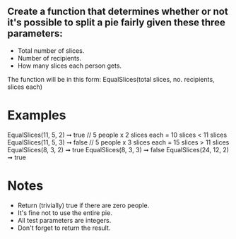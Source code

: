  ## Create a function that determines whether or not it's possible to split a pie fairly given these three parameters:

 * Total number of slices.
 * Number of recipients.
 * How many slices each person gets.

 The function will be in this form:
 EqualSlices(total slices, no. recipients, slices each)

# Examples
 EqualSlices(11, 5, 2) ➞ true
 // 5 people x 2 slices each = 10 slices < 11 slices 
 EqualSlices(11, 5, 3) ➞ false
// 5 people x 3 slices each = 15 slices > 11 slices
 EqualSlices(8, 3, 2) ➞ true
 EqualSlices(8, 3, 3) ➞ false
 EqualSlices(24, 12, 2) ➞ true

# Notes
* Return (trivially) true if there are zero people.
* It's fine not to use the entire pie.
* All test parameters are integers.
* Don't forget to return the result.